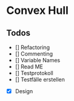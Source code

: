 # Convex Hull

## Todos
- [] Refactoring
- [] Commenting
- [] Variable Names
- [] Read ME
- [] Testprotokoll
- [] Testfälle erstellen
- [x] Design 